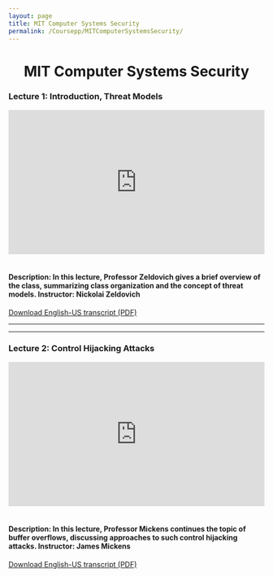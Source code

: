 ```yaml
---
layout: page
title: MIT Computer Systems Security
permalink: /Coursepp/MITComputerSystemsSecurity/
---
```


<center><h1>MIT Computer Systems Security</h1></center>


<h3><bold>Lecture 1:</bold> Introduction, Threat Models</h3>

<div style="width: 100%;">    <div style="width: 100%; padding-top: 56.25%; position: relative;">        <iframe style="position: absolute; width: 100%; height: 100%; top: 0; right: 0; border: none" src="https://www.dideo.ir/pre_embed/v/yt/GqmQg-cszw4"                allowFullScreen="true" webkitallowfullscreen="true" mozallowfullscreen="true"  allow="accelerometer; gyroscope; picture-in-picture; autoplay; fullscreen; encrypted-media" frameborder="0"></iframe></div></div>
<br>
<h4>Description: In this lecture, Professor Zeldovich gives a brief overview of the class, summarizing class organization and the concept of threat models. Instructor: Nickolai Zeldovich</h4>
<a href="https://github.com/mahdi-javid/CSE/raw/master/static_files/MIT/1.pdf">Download English-US transcript (PDF)</a>

---
---

<h3><bold>Lecture 2:</bold> Control Hijacking Attacks</h3>

<div style="width: 100%;">    <div style="width: 100%; padding-top: 56.25%; position: relative;">        <iframe style="position: absolute; width: 100%; height: 100%; top: 0; right: 0; border: none" src="https://www.dideo.ir/pre_embed/v/yt/r4KjHEgg9Wg"                allowFullScreen="true" webkitallowfullscreen="true" mozallowfullscreen="true"  allow="accelerometer; gyroscope; picture-in-picture; autoplay; fullscreen; encrypted-media" frameborder="0">        </iframe>    </div></div>
<br>
<h4>Description: In this lecture, Professor Mickens continues the topic of buffer overflows, discussing approaches to such control hijacking attacks. Instructor: James Mickens</h4>
<a href="https://github.com/mahdi-javid/CSE/raw/master/static_files/MIT/1.pdf">Download English-US transcript (PDF)</a>
